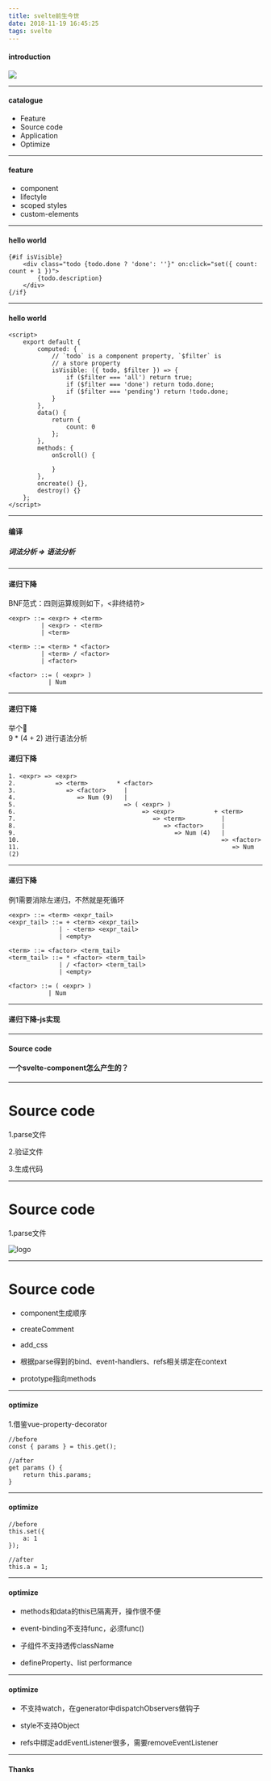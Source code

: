```yaml
---
title: svelte前生今世
date: 2018-11-19 16:45:25
tags: svelte
---
```



#### introduction
![](/img/svelte/1.png)

---

#### catalogue

- Feature
- Source code
- Application
- Optimize

---

#### feature

- component
- lifectyle
- scoped styles
- custom-elements

---

#### hello world


```
{#if isVisible}
	<div class="todo {todo.done ? 'done': ''}" on:click="set({ count: count + 1 })">
		{todo.description}
	</div>
{/if}
```
---


#### hello world


```
<script>
	export default {
		computed: {
			// `todo` is a component property, `$filter` is
			// a store property
			isVisible: ({ todo, $filter }) => {
				if ($filter === 'all') return true;
				if ($filter === 'done') return todo.done;
				if ($filter === 'pending') return !todo.done;
			}
		},
		data() {
			return {
				count: 0
			};
		},
		methods: {
			onScroll() {

			}
		},
		oncreate() {},
		destroy() {}
	};
</script>
```

---

#### 编译

##### 词法分析 => 语法分析

---

####  递归下降
BNF范式：四则运算规则如下，<非终结符>
```
<expr> ::= <expr> + <term>
         | <expr> - <term>
         | <term>

<term> ::= <term> * <factor>
         | <term> / <factor>
         | <factor>

<factor> ::= ( <expr> )
           | Num
```
---


####  递归下降

举个🌰   
9 * (4 + 2) 进行语法分析

#### 递归下降
```
1. <expr> => <expr>
2.           => <term>        * <factor>
3.              => <factor>     |
4.                 => Num (9)   |
5.                              => ( <expr> )
6.                                   => <expr>           + <term>
7.                                      => <term>          |
8.                                         => <factor>     |
9.                                            => Num (4)   |
10.                                                        => <factor>
11.                                                           => Num (2)

```
---

#### 递归下降

例1需要消除左递归，不然就是死循环

```
<expr> ::= <term> <expr_tail>
<expr_tail> ::= + <term> <expr_tail>
              | - <term> <expr_tail>
              | <empty>

<term> ::= <factor> <term_tail>
<term_tail> ::= * <factor> <term_tail>
              | / <factor> <term_tail>
              | <empty>

<factor> ::= ( <expr> )
           | Num
```
---

#### 递归下降-js实现
---

####  Source code

####  一个svelte-component怎么产生的？

---

# Source code

1.parse文件

2.验证文件

3.生成代码

---

# Source code

1.parse文件

![logo](/img/svelte/2.png)

---


# Source code

- component生成顺序

 - createComment
 - add_css
 - 根据parse得到的bind、event-handlers、refs相关绑定在context
 - prototype指向methods

---

#### optimize

1.借鉴vue-property-decorator

```
//before
const { params } = this.get();

//after
get params () {
    return this.params;
}
```

---

#### optimize

```
//before
this.set({
    a: 1
});

//after
this.a = 1;
```

---

#### optimize

- methods和data的this已隔离开，操作很不便

- event-binding不支持func，必须func()

- 子组件不支持透传className

- defineProperty、list performance

---


#### optimize

- 不支持watch，在generator中dispatchObservers做钩子

- style不支持Object

- refs中绑定addEventListener很多，需要removeEventListener

---

####  Thanks
